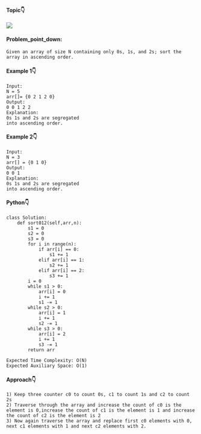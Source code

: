 #### Topic:point_down:
![](https://img.shields.io/badge/-array-wheat) 

#### Problem_point_down:
```
Given an array of size N containing only 0s, 1s, and 2s; sort the array in ascending order.
```
#### Example 1:point_down:
```
Input: 
N = 5
arr[]= {0 2 1 2 0}
Output:
0 0 1 2 2
Explanation:
0s 1s and 2s are segregated 
into ascending order.
```
#### Example 2:point_down:
```
Input: 
N = 3
arr[] = {0 1 0}
Output:
0 0 1
Explanation:
0s 1s and 2s are segregated 
into ascending order.
```
#### Python:point_down:
```
class Solution:
    def sort012(self,arr,n):
        s1 = 0
        s2 = 0
        s3 = 0
        for i in range(n):
            if arr[i] == 0:
                s1 += 1
            elif arr[i] == 1:
                s2 += 1
            elif arr[i] == 2:
                s3 += 1
        i = 0
        while s1 > 0:
            arr[i] = 0
            i += 1
            s1 -= 1
        while s2 > 0:
            arr[i] = 1
            i += 1
            s2 -= 1
        while s3 > 0:
            arr[i] = 2
            i += 1
            s3 -= 1   
        return arr    
```
```
Expected Time Complexity: O(N)
Expected Auxiliary Space: O(1)
```
#### Approach:point_down:
```
1) Keep three counter c0 to count 0s, c1 to count 1s and c2 to count 2s
2) Traverse through the array and increase the count of c0 is the element is 0,increase the count of c1 is the element is 1 and increase the count of c2 is the element is 2
3) Now again traverse the array and replace first c0 elements with 0, next c1 elements with 1 and next c2 elements with 2.
```
